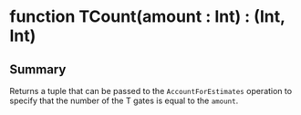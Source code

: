 # function TCount(amount : Int) : (Int, Int)

## Summary
Returns a tuple that can be passed to the `AccountForEstimates` operation
to specify that the number of the T gates is equal to the `amount`.
